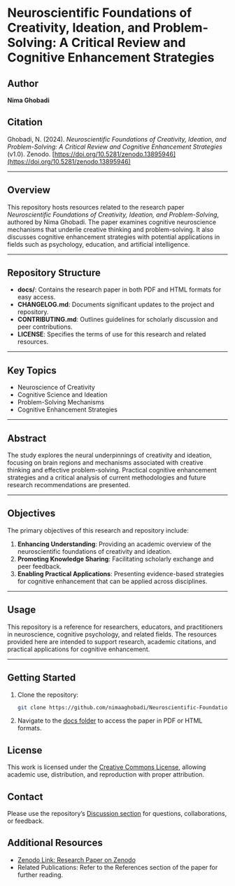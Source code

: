 # Neuroscientific Foundations of Creativity, Ideation, and Problem-Solving: A Critical Review and Cognitive Enhancement Strategies

## Author
**Nima Ghobadi**

## Citation
Ghobadi, N. (2024). *Neuroscientific Foundations of Creativity, Ideation, and Problem-Solving: A Critical Review and Cognitive Enhancement Strategies* (v1.0). Zenodo. [https://doi.org/10.5281/zenodo.13895946](https://doi.org/10.5281/zenodo.13895946)

---

## Overview
This repository hosts resources related to the research paper *Neuroscientific Foundations of Creativity, Ideation, and Problem-Solving*, authored by Nima Ghobadi. The paper examines cognitive neuroscience mechanisms that underlie creative thinking and problem-solving. It also discusses cognitive enhancement strategies with potential applications in fields such as psychology, education, and artificial intelligence.

---

## Repository Structure

- **docs/**: Contains the research paper in both PDF and HTML formats for easy access.
- **CHANGELOG.md**: Documents significant updates to the project and repository.
- **CONTRIBUTING.md**: Outlines guidelines for scholarly discussion and peer contributions.
- **LICENSE**: Specifies the terms of use for this research and related resources.

---

## Key Topics

- Neuroscience of Creativity
- Cognitive Science and Ideation
- Problem-Solving Mechanisms
- Cognitive Enhancement Strategies

---

## Abstract
The study explores the neural underpinnings of creativity and ideation, focusing on brain regions and mechanisms associated with creative thinking and effective problem-solving. Practical cognitive enhancement strategies and a critical analysis of current methodologies and future research recommendations are presented.

---

## Objectives

The primary objectives of this research and repository include:

1. **Enhancing Understanding**: Providing an academic overview of the neuroscientific foundations of creativity and ideation.
2. **Promoting Knowledge Sharing**: Facilitating scholarly exchange and peer feedback.
3. **Enabling Practical Applications**: Presenting evidence-based strategies for cognitive enhancement that can be applied across disciplines.

---

## Usage
This repository is a reference for researchers, educators, and practitioners in neuroscience, cognitive psychology, and related fields. The resources provided here are intended to support research, academic citations, and practical applications for cognitive enhancement.

---

## Getting Started

1. Clone the repository:
   ```bash
   git clone https://github.com/nimaaghobadi/Neuroscientific-Foundations-of-Creativity-Ideation-and-Problem-Solving.git
   ```
 2. Navigate to the [docs folder](./docs) to access the paper in PDF or HTML formats.

## License  
This work is licensed under the [Creative Commons License](./LICENSE), allowing academic use, distribution, and reproduction with proper attribution.

## Contact 
Please use the repository’s [Discussion section](../../discussions) for questions, collaborations, or feedback.

## Additional Resources

- [Zenodo Link: Research Paper on Zenodo](https://doi.org/10.5281/zenodo.13895946)
- Related Publications: Refer to the References section of the paper for further reading.


  
